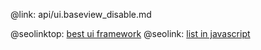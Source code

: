 @link: api/ui.baseview_disable.md

@seolinktop: [best ui framework](https://webix.com)
@seolink: [list in javascript](https://webix.com/widget/list/)